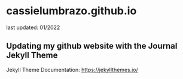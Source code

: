 # cassielumbrazo.github.io

last updated: 01/2022

## Updating my github website with the Journal Jekyll Theme 
Jekyll Theme Documentation: https://jekyllthemes.io/


